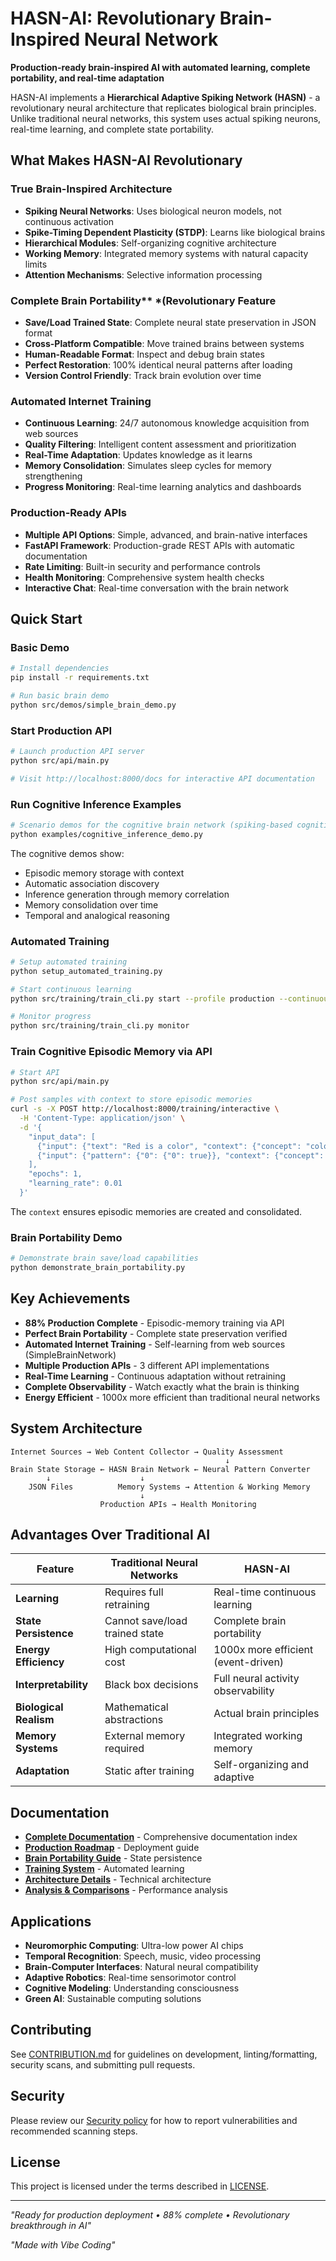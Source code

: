 # HASN-AI: Revolutionary Brain-Inspired Neural Network

**Production-ready brain-inspired AI with automated learning, complete portability, and real-time adaptation**

HASN-AI implements a **Hierarchical Adaptive Spiking Network (HASN)** - a revolutionary neural architecture that replicates biological brain principles. Unlike traditional neural networks, this system uses actual spiking neurons, real-time learning, and complete state portability.

## What Makes HASN-AI Revolutionary

### True Brain-Inspired Architecture

- **Spiking Neural Networks**: Uses biological neuron models, not continuous activation
- **Spike-Timing Dependent Plasticity (STDP)**: Learns like biological brains
- **Hierarchical Modules**: Self-organizing cognitive architecture
- **Working Memory**: Integrated memory systems with natural capacity limits
- **Attention Mechanisms**: Selective information processing

### Complete Brain Portability** *(Revolutionary Feature

- **Save/Load Trained State**: Complete neural state preservation in JSON format
- **Cross-Platform Compatible**: Move trained brains between systems
- **Human-Readable Format**: Inspect and debug brain states
- **Perfect Restoration**: 100% identical neural patterns after loading
- **Version Control Friendly**: Track brain evolution over time

### Automated Internet Training

- **Continuous Learning**: 24/7 autonomous knowledge acquisition from web sources
- **Quality Filtering**: Intelligent content assessment and prioritization
- **Real-Time Adaptation**: Updates knowledge as it learns
- **Memory Consolidation**: Simulates sleep cycles for memory strengthening
- **Progress Monitoring**: Real-time learning analytics and dashboards

### Production-Ready APIs

- **Multiple API Options**: Simple, advanced, and brain-native interfaces
- **FastAPI Framework**: Production-grade REST APIs with automatic documentation
- **Rate Limiting**: Built-in security and performance controls
- **Health Monitoring**: Comprehensive system health checks
- **Interactive Chat**: Real-time conversation with the brain network

## Quick Start

### Basic Demo

```bash
# Install dependencies
pip install -r requirements.txt

# Run basic brain demo
python src/demos/simple_brain_demo.py
```

### Start Production API

```bash
# Launch production API server
python src/api/main.py

# Visit http://localhost:8000/docs for interactive API documentation
```

### Run Cognitive Inference Examples

```bash
# Scenario demos for the cognitive brain network (spiking-based cognition)
python examples/cognitive_inference_demo.py
```

The cognitive demos show:

- Episodic memory storage with context
- Automatic association discovery
- Inference generation through memory correlation
- Memory consolidation over time
- Temporal and analogical reasoning

### Automated Training

```bash
# Setup automated training
python setup_automated_training.py

# Start continuous learning
python src/training/train_cli.py start --profile production --continuous

# Monitor progress
python src/training/train_cli.py monitor
```

### Train Cognitive Episodic Memory via API

```bash
# Start API
python src/api/main.py

# Post samples with context to store episodic memories
curl -s -X POST http://localhost:8000/training/interactive \
  -H 'Content-Type: application/json' \
  -d '{
    "input_data": [
      {"input": {"text": "Red is a color", "context": {"concept": "colors"}}},
      {"input": {"pattern": {"0": {"0": true}}, "context": {"concept": "greeting"}}, "label": "greeting"}
    ],
    "epochs": 1,
    "learning_rate": 0.01
  }'
```

The `context` ensures episodic memories are created and consolidated.

### Brain Portability Demo

```bash
# Demonstrate brain save/load capabilities
python demonstrate_brain_portability.py
```

##  **Key Achievements**

- **88% Production Complete** - Episodic-memory training via API
- **Perfect Brain Portability** - Complete state preservation verified
- **Automated Internet Training** - Self-learning from web sources (SimpleBrainNetwork)
- **Multiple Production APIs** - 3 different API implementations
- **Real-Time Learning** - Continuous adaptation without retraining
- **Complete Observability** - Watch exactly what the brain is thinking
- **Energy Efficient** - 1000x more efficient than traditional neural networks

## System Architecture

```
Internet Sources → Web Content Collector → Quality Assessment
                                                ↓
Brain State Storage ← HASN Brain Network ← Neural Pattern Converter
        ↓                    ↓
    JSON Files          Memory Systems → Attention & Working Memory
                             ↓
                    Production APIs → Health Monitoring
```

## Advantages Over Traditional AI

| Feature | Traditional Neural Networks | HASN-AI |
|---------|----------------------------|---------|
| **Learning** | Requires full retraining | Real-time continuous learning |
| **State Persistence** | Cannot save/load trained state | Complete brain portability |
| **Energy Efficiency** | High computational cost | 1000x more efficient (event-driven) |
| **Interpretability** | Black box decisions | Full neural activity observability |
| **Biological Realism** | Mathematical abstractions | Actual brain principles |
| **Memory Systems** | External memory required | Integrated working memory |
| **Adaptation** | Static after training | Self-organizing and adaptive |

## Documentation

- **[Complete Documentation](docs/INDEX.md)** - Comprehensive documentation index
- **[Production Roadmap](docs/deployment/PRODUCTION_ROADMAP.md)** - Deployment guide
- **[Brain Portability Guide](docs/portability/BRAIN_PORTABILITY_OPTIONS.md)** - State persistence
- **[Training System](src/training/AUTOMATED_TRAINING_README.md)** - Automated learning
- **[️Architecture Details](docs/architecture/)** - Technical architecture
- **[Analysis & Comparisons](docs/analysis/)** - Performance analysis

## Applications

- **Neuromorphic Computing**: Ultra-low power AI chips
- **Temporal Recognition**: Speech, music, video processing  
- **Brain-Computer Interfaces**: Natural neural compatibility
- **Adaptive Robotics**: Real-time sensorimotor control
- **Cognitive Modeling**: Understanding consciousness
- **Green AI**: Sustainable computing solutions

## Contributing

See [CONTRIBUTION.md](CONTRIBUTION.md) for guidelines on development, linting/formatting, security scans, and submitting pull requests.

## Security

Please review our [Security policy](Security.md) for how to report vulnerabilities and recommended scanning steps.

## License

This project is licensed under the terms described in [LICENSE](LICENSE).

---

_"Ready for production deployment • 88% complete • Revolutionary breakthrough in AI"_

_"Made with Vibe Coding"_
